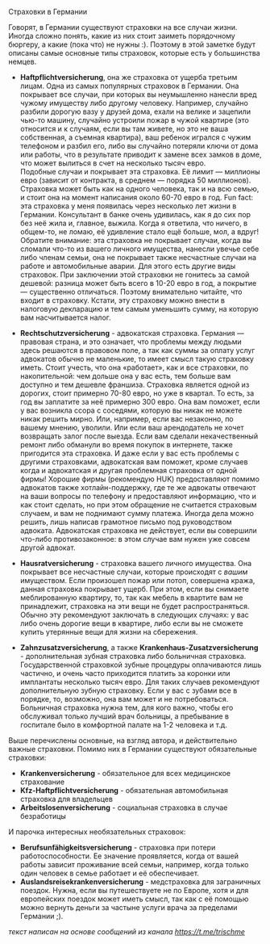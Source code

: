 Страховки в Германии

Говорят, в Германии существуют страховки на все случаи жизни. Иногда сложно понять, какие из них стоит заиметь порядочному бюргеру, а какие (пока что) не нужны :). Поэтому в этой заметке будут описаны самые основные типы страховок, которые есть у большинства немцев.

* **Haftpflichtversicherung**, она же страховка от ущерба третьим лицам. Одна из самых популярных страховок в Германии. Она покрывает все случаи, при которых вы неумышленно нанесли вред чужому имуществу либо другому человеку. 
Например, случайно разбили дорогую вазу у друзей дома, ехали на велике и зацепили чью-то машину, случайно устроили пожар в чужой квартире (это относится и к случаям, если вы там живете, но это не ваша собственная, а съемная квартира), ваш ребенок игрался с чужим телефоном и разбил его, либо  вы случайно потеряли ключи от дома или работы, что в результате приводит к замене всех замков в доме, что может вылиться в счет на несколько тысяч евро.  
Подобные случаи и покрывает эта страховка. Её лимит — миллионы евро (зависит от контракта, в среднем — порядка 50 миллионов). Страховка может быть как на одного человека, так и на всю семью, и стоит она на момент написания около 60-70 евро в год. Fun fact: эта страховка у меня появилась через несколько лет жизни в Германии. Консультант в банке очень удивилась, как я до сих пор без неё жила и, главное, выжила. Когда я ответила, что ничего, в общем-то, не ломаю, её удивление стало ещё больше, мол, а вдруг! 
Обратите внимание: эта страховка не покрывает случаи, когда вы сломали что-то из вашего личного имущества, нанесли увечье себе либо членам семьи, она не покрывает также несчастные случаи на работе и автомобильные аварии. Для этого есть другие виды страховок. При заключении этой страховки не гонитесь за самой дешевой: разница может быть всего в 10-20 евро в год, а покрытие — существенно отличаться. Поэтому внимательно читайте, что входит в страховку. Кстати, эту страховку можно внести в налоговую декларацию и тем самым уменьшить сумму, на которую вам насчитывается налог.

* **Rechtschutzversicherung** - адвокатская страховка. Германия — правовая страна, и это означает, что проблемы между людьми здесь решаются в правовом поле, а так как суммы за оплату услуг адвокатов обычно не маленькие, то имеет смысл такую страховку иметь. Стоит учесть, что она «работает», как и все страховки, по накопительной: чем дольше она у вас есть, тем больше вам доступно и тем дешевле франшиза. Страховка является одной из дорогих, стоит примерно 70-80 евро, но уже в квартал. То есть, за год вы заплатите за неё примерно 300 евро. Она вам поможет, если у вас возникла ссора с соседями, которую вы никак не можете никак решить мирно. Или, например, если вас незаконно, по вашему мнению, уволили. Или если ваш арендодатель не хочет возвращать  залог после выезда. Если вам сделали некачественный ремонт либо обманули во время покупок в интернете, также пригодится эта страховка. 
И даже если у вас есть проблемы с другими страховками, адвокатская вам поможет, кроме случаев когда и адвокатская и другая проблемная страховка от одной фирмы! Хорошие фирмы (рекомендую HUK) предоставляют помимо адвокатов также хотлайн-поддержку, где те же адвокаты отвечают на ваши вопросы по телефону и предоставляют информацию, что и как стоит сделать, но при этом обращение не считается страховым случаем, и вам не поднимают сумму платежа. Иногда дела можно решить, лишь написав грамотное письмо под руководством адвоката. Адвокатская страховка не действует, если вы совершили что-либо противозаконное: в этом случае вам нужен уже совсем другой адвокат.

* **Hausratversicherung** - страховка вашего личного имущества. Она покрывает все несчастные случаи, которые происходят с *вашим* имуществом. Если произошел пожар или потоп, совершена кража, данная страховка покрывает ущерб. При этом, если вы снимаете меблированную квартиру, то, так как мебель в квартите вам не принадлежит, страховка на эти вещи не будет распространяться. Обычно эту рекомендуют заключать в следующих случаях: у вас либо очень дорогие вещи в квартире, либо если вы не сможете купить утерянные вещи для жизни на сбережения.

* **Zahnzusatzversicherung**, а также **Krankenhaus-Zusatzversicherung** - дополнительная зубная страховка либо больничная страховка. Государственной страховкой зубные процедуры оплачиваются лишь частично, и очень часто приходится платить за коронки или имплантаты несколько тысяч евро. Для таких случаев рекомендуют дополнительную зубную страховку. Если у вас с зубами все в порядке, то, возможно, она вам может и не потребоваться. Больничная страховка нужна тем, для кого важно, чтобы его обслуживал только лучший врач больницы, а пребывание в госпитале было в комфортной палате на 1-2 человека и т.д.

Выше перечислены основные, на взгляд автора, и действительно важные страховки. Помимо них в Германии существуют обязательные страховки:
* **Krankenversicherung** - обязательное для всех медицинское страхование 
* **Kfz-Haftpflichtversicherung** - обязательная автомобильная страховка для владельцев 
* **Arbeitslosenversicherung** - социальная страховка в случае безработицы

И парочка интересных необязательных страховок:
* **Berufsunfähigkeitsversicherung** - страховка при потери работоспособности.  Ее значение проявляется, когда от вашей работы зависит проживание всей семьи, например, когда только один человек в семье работает и её обеспечивает.
* **Auslandsreisekrankenversicherung** - медстраховка для заграничных поездок. Нужна, если вы путешествуете не по Европе, хотя и для европейских поездок может иметь смысл, так как с её помощью можно вернуть деньги за частыне услуги врача за пределами Германии ;).



*текст написан на основе сообщений из канала https://t.me/trischme*
